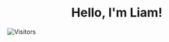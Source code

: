 <div align="center">
<h1>Hello, I'm Liam!</h1>
</div>

![Visitors](https://komarev.com/ghpvc/?username=liammmdeveloper&color=#0384fc)
